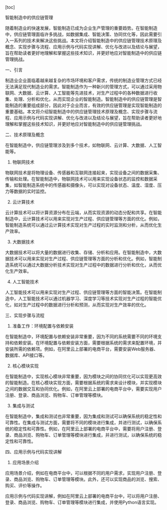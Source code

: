 
[toc]                    
                
                
智能制造中的供应链管理

随着制造业的快速发展，智能制造已成为企业生产管理的重要趋势。在智能制造中，供应链管理面临许多挑战，如数据集成、智能决策、协同优化等，因此需要引入一系列的技术来解决这些挑战。本文将介绍智能制造中的供应链管理技术原理及概念、实现步骤与流程、应用示例与代码实现讲解、优化与改进以及结论与展望，旨在帮助读者更好地理解和掌握这些技术知识，并更好地应对智能制造中的供应链管理挑战。

一、引言

制造业企业面临着越来越复杂的市场环境和客户需求，传统的制造业管理方式已经无法满足现代制造业的需求。智能制造作为一种新兴的管理方式，可以通过采用物联网、大数据、云计算、人工智能等先进技术，对生产过程中的各种数据进行收集、处理、分析和优化，从而实现企业的智能制造。智能制造中的供应链管理是智能制造的重要组成部分，因此对于企业而言，有效的供应链管理是实现智能制造的重要基础。本文将介绍智能制造中的供应链管理技术原理及概念、实现步骤与流程、应用示例与代码实现讲解、优化与改进以及结论与展望，旨在帮助读者更好地理解和掌握这些技术知识，并更好地应对智能制造中的供应链管理挑战。

二、技术原理及概念

在智能制造中，供应链管理涉及到多个技术，如物联网、云计算、大数据、人工智能等。

1. 物联网技术

物联网技术是将物理设备、传感器和互联网连接起来，实现设备之间的数据采集、传输和处理。在智能制造中，物联网技术可以用来实现设备状态的监控和数据采集，如智能制造系统中的传感器和摄像头，可以实现对设备状态、温度、湿度、压力等数据的实时监控。

2. 云计算技术

云计算技术可以将计算资源分布在云端，从而实现资源的动态分配和共享。在智能制造中，云计算技术可以用来实现对生产过程、供应链管理等方面的优化。例如，智能制造系统可以通过云计算技术实现对生产过程的实时监测和分析，从而优化生产效率。

3. 大数据技术

大数据技术可以将大量的数据进行收集、存储、分析和应用。在智能制造中，大数据技术可以用来实现对生产过程、供应链管理等方面的分析和优化。例如，智能制造系统可以通过大数据分析技术实现对生产过程中的数据进行分析和优化，从而优化生产效率。

4. 人工智能技术

人工智能技术可以用来实现对生产过程、供应链管理等方面的智能决策。在智能制造中，人工智能技术可以通过机器学习、深度学习等技术实现对生产过程的智能优化，如对生产过程中的数据进行分析和预测，从而实现对生产效率的优化。

三、实现步骤与流程

1. 准备工作：环境配置与依赖安装

在智能制造中，环境配置与依赖安装非常重要，因为不同的系统需要不同的环境支持和依赖安装。在环境配置与依赖安装方面，需要根据系统的需求来配置环境，并安装所需的依赖项。例如，在阿里云上部署的电商平台，需要安装Web服务器、数据库、API接口等。

2. 核心模块实现

在智能制造中，实现核心模块非常重要，因为模块之间的协同优化可以实现更高效的智能制造。在核心模块实现方面，需要根据系统的需求来设计模块，并实现模块之间的数据交互和协同优化。例如，在阿里云上部署的电商平台中，需要实现用户注册、登录、商品浏览、购物车、订单管理等模块。

3. 集成与测试

在智能制造中，集成和测试也非常重要，因为集成和测试可以确保系统的稳定性和可靠性。在集成与测试方面，需要将不同的模块进行集成，并进行测试，以确保系统的稳定性和可靠性。例如，在阿里云上部署的电商平台中，需要将用户注册、登录、商品浏览、购物车、订单管理等模块进行集成，并进行测试，以确保系统的稳定性和可靠性。

四、应用示例与代码实现讲解

1. 应用场景介绍

应用场景介绍，例如在电商平台中，可以根据不同的用户需求，实现用户注册、登录、商品浏览、购物车、订单管理等模块。此外，还可以实现商品的浏览、搜索、购买、评价等操作。

应用示例与代码实现讲解，例如在阿里云上部署的电商平台中，可以将用户注册、登录、商品浏览、购物车、订单管理等模块进行集成，并使用Python语言实现。

